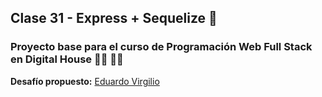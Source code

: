## Clase 31 - Express + Sequelize :open_file_folder:

### Proyecto base para el curso de Programación Web Full Stack en Digital House :teacher: :woman_technologist:


**Desafío propuesto:** [Eduardo Virgilio](https://github.com/digitalhedu)
